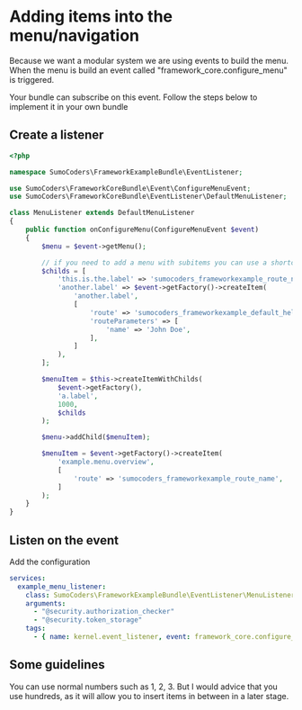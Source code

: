 # Adding items into the menu/navigation

Because we want a modular system we are using events to build the menu. When
the menu is build an event called "framework_core.configure_menu" is triggered.

Your bundle can subscribe on this event. Follow the steps below to implement it
in your own bundle

## Create a listener

```php
<?php

namespace SumoCoders\FrameworkExampleBundle\EventListener;

use SumoCoders\FrameworkCoreBundle\Event\ConfigureMenuEvent;
use SumoCoders\FrameworkCoreBundle\EventListener\DefaultMenuListener;

class MenuListener extends DefaultMenuListener
{
    public function onConfigureMenu(ConfigureMenuEvent $event)
    {
        $menu = $event->getMenu();

        // if you need to add a menu with subitems you can use a shortcut like this
        $childs = [
            'this.is.the.label' => 'sumocoders_frameworkexample_route_name',
            'another.label' => $event->getFactory()->createItem(
                'another.label',
                [
                    'route' => 'sumocoders_frameworkexample_default_hello',
                    'routeParameters' => [
                        'name' => 'John Doe',
                    ],
                ]
            ),
        ];

        $menuItem = $this->createItemWithChilds(
            $event->getFactory(),
            'a.label',
            1000,
            $childs
        );

        $menu->addChild($menuItem);

        $menuItem = $event->getFactory()->createItem(
            'example.menu.overview',
            [
                'route' => 'sumocoders_frameworkexample_route_name',
            ]
        );
    }
}
```

## Listen on the event

Add the configuration

```yml
services:
  example_menu_listener:
    class: SumoCoders\FrameworkExampleBundle\EventListener\MenuListener
    arguments:
      - "@security.authorization_checker"
      - "@security.token_storage"
    tags:
      - { name: kernel.event_listener, event: framework_core.configure_menu, method: onConfigureMenu }
```

## Some guidelines

You can use normal numbers such as 1, 2, 3. But I would advice that you use
hundreds, as it will allow you to insert items in between in a later stage.
